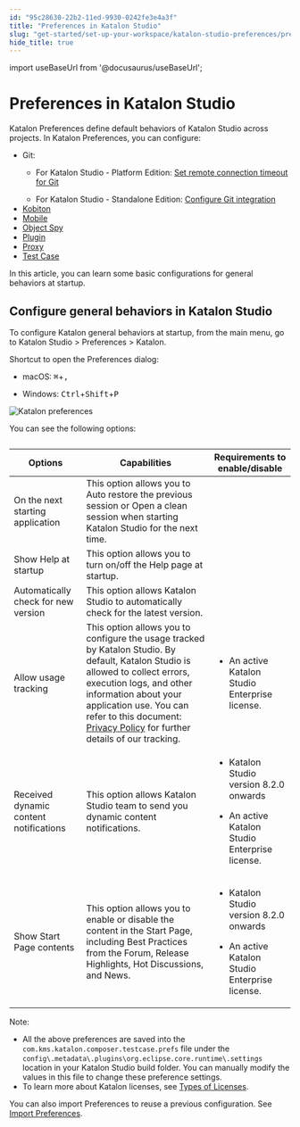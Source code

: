 ```yaml
---
id: "95c28630-22b2-11ed-9930-0242fe3e4a3f"
title: "Preferences in Katalon Studio"
slug: "get-started/set-up-your-workspace/katalon-studio-preferences/preferences-in-katalon-studio"
hide_title: true
---
```

import useBaseUrl from '@docusaurus/useBaseUrl';


# <a id="id" class="anchor_top_offset"/><a id="ariaid-title1" class="anchor_top_offset"/> Preferences in <span xmlns="http://www.w3.org/1999/xhtml" className="ph">Katalon Studio</span> 

<p xmlns="http://www.w3.org/1999/xhtml" className="p"><span className="ph uicontrol">Katalon Preferences</span> define default behaviors of <span className="ph">Katalon Studio</span>   across projects. In <span className="ph uicontrol">Katalon Preferences</span>, you can configure:</p> 
<ul xmlns="http://www.w3.org/1999/xhtml" className="ul"><li className="li">     Git:<ul className="ul"><li className="li"><p className="p">For Katalon Studio - Platform Edition: <a className="xref" href="/docs/author/manage-projects/project-settings/git-integration/git-integration-in-katalon-studio---platform-edition#task-6174">Set remote connection timeout for Git</a></p></li><li className="li">For Katalon Studio - Standalone Edition: <a className="xref" href="/docs/author/manage-projects/project-settings/git-integration/git-integration-in-katalon-studio---standalone-edition#id_2">Configure Git integration</a></li></ul></li><li className="li">     <a className="xref" href="/docs/execute/cloud-based-test-execution/integration-with-other-vendors-for-cloud-execution/kobiton-integration/kobiton-integration-with-katalon-studio#id_1">Kobiton</a>   </li><li className="li">     <a className="xref" href="/docs/get-started/set-up-your-workspace/katalon-studio-preferences/mobile-preferences-in-katalon-studio">Mobile</a>   </li><li className="li">     <a className="xref" href="/docs/get-started/set-up-your-workspace/katalon-studio-preferences/object-spy-preferences-in-katalon-studio">Object       Spy</a>   </li><li className="li">     <a className="xref" href="/docs/plugins-and-add-ons/katalon-store/katalon-studio-plugins/using-katalon-store-plugins">Plugin</a>   </li><li className="li">     <a className="xref" href="/docs/get-started/set-up-your-workspace/katalon-studio-preferences/set-proxy-preferences-in-katalon-studio">Proxy</a>   </li><li className="li">     <a className="xref" href="/docs/get-started/set-up-your-workspace/katalon-studio-preferences/test-case-preferences-in-katalon-studio">Test       Case</a>   </li></ul> 
<p xmlns="http://www.w3.org/1999/xhtml" className="p">In this article, you can learn some basic configurations for   general behaviors at startup.</p> 

## <a id="id_1" class="anchor_top_offset"/>Configure general behaviors in <span xmlns="http://www.w3.org/1999/xhtml" className="ph">Katalon Studio</span> 

<p xmlns="http://www.w3.org/1999/xhtml" className="p">To configure Katalon general behaviors at startup, from the main menu, go to <span className="ph uicontrol">Katalon Studio</span> &gt; <span className="ph uicontrol">Preferences</span> &gt; <span className="ph uicontrol">Katalon</span>.</p> 
<p xmlns="http://www.w3.org/1999/xhtml" className="p">Shortcut to open the <span className="ph uicontrol">Preferences</span> dialog:</p> 
<ul xmlns="http://www.w3.org/1999/xhtml" className="ul"><li className="li">     <p className="p"><span className="ph uicontrol">macOS</span>: <kbd className="ph userinput">⌘</kbd>+<kbd className="ph userinput">,</kbd></p>   </li><li className="li">     <p className="p"><span className="ph uicontrol">Windows</span>: <kbd className="ph userinput">Ctrl</kbd>+<kbd className="ph userinput">Shift</kbd>+<kbd className="ph userinput">P</kbd></p>   </li></ul> 
<p xmlns="http://www.w3.org/1999/xhtml" className="p"><img className="image" width={600} src={useBaseUrl("/95c51e40-22b2-11ed-9930-0242fe3e4a3f.png")} alt="Katalon preferences" /> </p> 
<p xmlns="http://www.w3.org/1999/xhtml" className="p">You can see the following options:</p> 
<table xmlns="http://www.w3.org/1999/xhtml" className="table"><caption /><colgroup><col /><col /><col /></colgroup><thead className="thead"><tr className><th className="entry anchor_top_offset" id="id_1__entry__1">Options</th><th className="entry anchor_top_offset" id="id_1__entry__2">Capabilities</th><th className="entry anchor_top_offset" id="id_1__entry__3">Requirements to enable/disable</th></tr></thead><tbody className="tbody"><tr className><td className="entry" headers="id_1__entry__1 id_1__entry__2 id_1__entry__3 ">On the next starting application</td><td className="entry" headers="id_1__entry__1 id_1__entry__2 id_1__entry__3 ">This option allows you to <span className="ph uicontrol">Auto restore the previous session</span> or <span className="ph uicontrol">Open a clean session</span> when starting <span className="ph">Katalon Studio</span> for the next time.</td><td className="entry" headers="id_1__entry__1 id_1__entry__2 id_1__entry__3 " /></tr><tr className><td className="entry" headers="id_1__entry__1 id_1__entry__2 id_1__entry__3 ">Show Help at startup</td><td className="entry" headers="id_1__entry__1 id_1__entry__2 id_1__entry__3 ">This option allows you to turn on/off the <span className="ph uicontrol">Help</span> page at startup.</td><td className="entry" headers="id_1__entry__1 id_1__entry__2 id_1__entry__3 " /></tr><tr className><td className="entry" headers="id_1__entry__1 id_1__entry__2 id_1__entry__3 ">Automatically check for new version</td><td className="entry" headers="id_1__entry__1 id_1__entry__2 id_1__entry__3 ">This option allows <span className="ph">Katalon Studio</span> to automatically check for the latest version.</td><td className="entry" headers="id_1__entry__1 id_1__entry__2 id_1__entry__3 " /></tr><tr className><td className="entry" headers="id_1__entry__1 id_1__entry__2 id_1__entry__3 ">Allow usage tracking</td><td className="entry" headers="id_1__entry__1 id_1__entry__2 id_1__entry__3 ">This option allows you to configure the usage tracked by <span className="ph">Katalon Studio</span>. By default, <span className="ph">Katalon Studio</span> is allowed to collect errors, execution logs, and other information about your application use. You can refer to this document: <a className="xref j-external-link" href="https://www.katalon.com/terms/katalon/privacy-policy/" target="_blank">Privacy Policy</a> for further details of our tracking.</td><td className="entry" headers="id_1__entry__1 id_1__entry__2 id_1__entry__3 ">         <ul className="ul"><li className="li">             <p className="p">An active Katalon Studio Enterprise license.</p>           </li></ul>       </td></tr><tr className><td className="entry" headers="id_1__entry__1 id_1__entry__2 id_1__entry__3 ">Received dynamic content notifications</td><td className="entry" headers="id_1__entry__1 id_1__entry__2 id_1__entry__3 ">This option allows <span className="ph">Katalon Studio</span> team to send you dynamic content notifications.</td><td className="entry" headers="id_1__entry__1 id_1__entry__2 id_1__entry__3 ">         <ul className="ul"><li className="li">             <p className="p"><span className="ph">Katalon Studio</span> version 8.2.0 onwards</p>           </li><li className="li">             <p className="p">An active Katalon Studio Enterprise license.</p>           </li></ul>       </td></tr><tr className><td className="entry" headers="id_1__entry__1 id_1__entry__2 id_1__entry__3 ">Show Start Page contents</td><td className="entry" headers="id_1__entry__1 id_1__entry__2 id_1__entry__3 ">This option allows you to enable or disable the content in the Start Page, including Best Practices from the Forum, Release Highlights, Hot Discussions, and News.</td><td className="entry" headers="id_1__entry__1 id_1__entry__2 id_1__entry__3 ">         <ul className="ul"><li className="li">             <p className="p"><span className="ph">Katalon Studio</span> version 8.2.0 onwards</p>           </li><li className="li">             <p className="p">An active Katalon Studio Enterprise license.</p>           </li></ul>       </td></tr></tbody></table> 
<div xmlns="http://www.w3.org/1999/xhtml" className="note note note_note"><span className="note__title">Note:</span> 
  <ul className="ul"><li className="li">All the above preferences are saved into the <code className="ph codeph">com.kms.katalon.composer.testcase.prefs</code> file under the <code className="ph codeph">config\.metadata\.plugins\org.eclipse.core.runtime\.settings</code> location in your Katalon Studio build folder. You can manually modify the values in this file to change these preference settings.</li><li className="li">To learn more about Katalon licenses, see <a className="xref" href="/docs/administer/katalon-studio-enterprise-and-katalon-runtime-engine-license/license-overview">Types of Licenses</a>.</li></ul>
</div>
<p xmlns="http://www.w3.org/1999/xhtml" className="p">You can also import Preferences to reuse a previous configuration. See <a className="xref" href="/docs/get-started/set-up-your-workspace/katalon-studio-preferences/import-preferences-to-katalon-studio">Import Preferences</a>.</p> 
